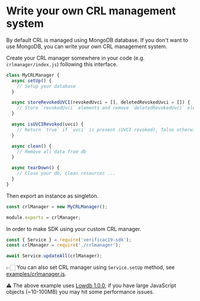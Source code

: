 # Write your own CRL management system

By default CRL is managed using MongoDB database. If you don't want to use 
MongoDB, you can write your own CRL management system.

Create your CRL manager somewhere in your code (e.g. `crlmanager/index.js`) 
following this interface.

```js
class MyCRLManager {
  async setUp() {
    // Setup your database
  }

  async storeRevokedUVCI(revokedUvci = [], deletedRevokedUvci = []) {
    // Store `revokedUvci` elements and remove `deletedRevokedUvci` elements
  }

  async isUVCIRevoked(uvci) {
    // Return `true` if `uvci` is present (UVCI revoked), false otherwise
  }

  async clean() {
    // Remove all data from db
  }

  async tearDown() {
    // Close your db, clean resources ...
  }
}
```

Then export an instance as singleton.

```js
const crlManager = new MyCRLManager();

module.exports = crlManager;
```

In order to make SDK using your custom CRL manager.

```js
const { Service } = require('verificac19-sdk');
const crlManager = require('./crlmanager');

await Service.updateAll(crlManager);
```

👉🏻 You can also set CRL manager using `Service.setUp` method, 
see [examples/crlmanager.js](https://github.com/italia/verificac19-sdk/blob/master/examples/crlmanager.js).

⚠️ The above example uses [Lowdb 1.0.0](https://github.com/typicode/lowdb), 
if you have large JavaScript objects (~10-100MB) you may hit some performance issues.
